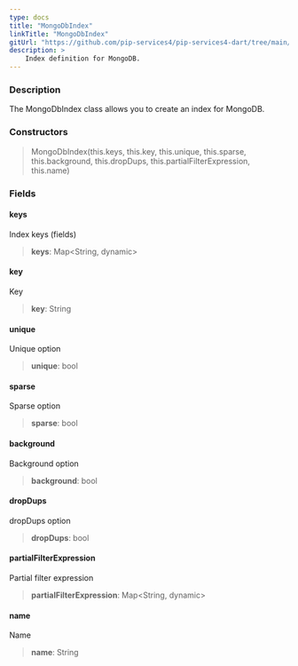 ```yaml
---
type: docs
title: "MongoDbIndex"
linkTitle: "MongoDbIndex"
gitUrl: "https://github.com/pip-services4/pip-services4-dart/tree/main/pip-services4-mongodb-dart"
description: >
    Index definition for MongoDB.
---
```


### Description

The MongoDbIndex class allows you to create an index for MongoDB.

### Constructors

> MongoDbIndex(this.keys, this.key, this.unique, this.sparse, this.background, this.dropDups, this.partialFilterExpression, this.name)

### Fields

<span class="hide-title-link">

#### keys
Index keys (fields)
> **keys**: Map\<String, dynamic\>

#### key
Key
> **key**: String 

#### unique
Unique option
> **unique**: bool 

#### sparse
Sparse option
> **sparse**: bool 

#### background
Background option
> **background**: bool 

#### dropDups
dropDups option
> **dropDups**: bool 

#### partialFilterExpression
Partial filter expression
> **partialFilterExpression**: Map\<String, dynamic\> 

#### name
Name
> **name**: String 

</span>
